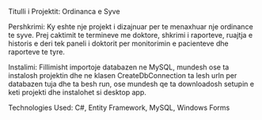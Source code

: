 Titulli i Projektit: Ordinanca e Syve

Pershkrimi: Ky eshte nje projekt i dizajnuar per te menaxhuar nje ordinance te syve. Prej caktimit te termineve me doktore, shkrimi i raporteve, ruajtja e historis e deri tek paneli i doktorit per monitorimin e pacienteve dhe raporteve te tyre.

Instalimi: Fillimisht importoje databazen ne MySQL, mundesh ose ta instalosh projektin dhe ne klasen CreateDbConnection ta lesh urln per databazen tuja dhe ta besh run, ose mundesh qe ta downloadosh setupin e keti projekti dhe instalohet si desktop app. 

Technologies Used: C#, Entity Framework, MySQL, Windows Forms 


